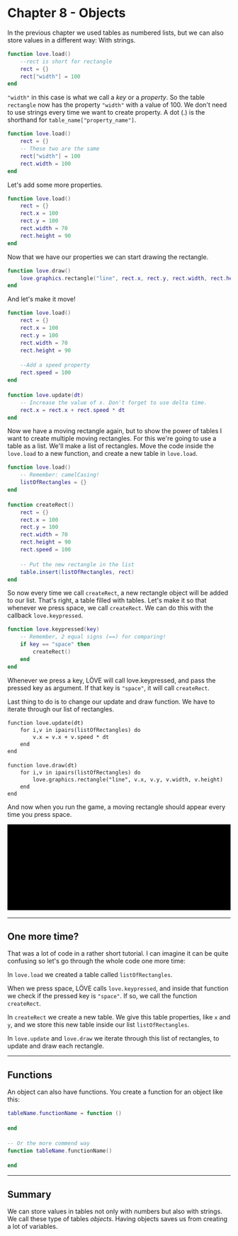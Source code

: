 # Chapter 8 - Objects
In the previous chapter we used tables as numbered lists, but we can also store values in a different way: With strings.

```lua
function love.load()
	--rect is short for rectangle
	rect = {}
	rect["width"] = 100
end
```

`"width"` in this case is what we call a *key* or a *property*. So the table `rectangle` now has the property `"width"` with a value of 100. We don't need to use strings every time we want to create property. A dot (.) is the shorthand for `table_name["property_name"]`.

```lua
function love.load()
	rect = {}
	-- These two are the same
	rect["width"] = 100
	rect.width = 100
end
```

Let's add some more properties.

```lua
function love.load()
	rect = {}
	rect.x = 100
	rect.y = 100
	rect.width = 70
	rect.height = 90
end
```

Now that we have our properties we can start drawing the rectangle.

```lua
function love.draw()
	love.graphics.rectangle("line", rect.x, rect.y, rect.width, rect.height)
end
```

And let's make it move!

```lua
function love.load()
	rect = {}
	rect.x = 100
	rect.y = 100
	rect.width = 70
	rect.height = 90

	--Add a speed property
	rect.speed = 100
end

function love.update(dt)
	-- Increase the value of x. Don't forget to use delta time.
	rect.x = rect.x + rect.speed * dt
end
```

Now we have a moving rectangle again, but to show the power of tables I want to create multiple moving rectangles. For this we're going to use a table as a list. We'll make a list of rectangles. Move the code inside the `love.load` to a new function, and create a new table in `love.load`.

```lua
function love.load()
	-- Remember: camelCasing!
	listOfRectangles = {}
end

function createRect()
	rect = {}
	rect.x = 100
	rect.y = 100
	rect.width = 70
	rect.height = 90
	rect.speed = 100

	-- Put the new rectangle in the list
	table.insert(listOfRectangles, rect)
end
```

So now every time we call `createRect`, a new rectangle object will be added to our list. That's right, a table filled with tables. Let's make it so that whenever we press space, we call `createRect`. We can do this with the callback `love.keypressed`.

```lua
function love.keypressed(key)
	-- Remember, 2 equal signs (==) for comparing!
	if key == "space" then
		createRect()
	end
end
```

Whenever we press a key, LÖVE will call love.keypressed, and pass the pressed key as argument. If that key is `"space"`, it will call `createRect`.

Last thing to do is to change our update and draw function. We have to iterate through our list of rectangles.

```
function love.update(dt)
	for i,v in ipairs(listOfRectangles) do
		v.x = v.x + v.speed * dt
	end
end

function love.draw(dt)
	for i,v in ipairs(listOfRectangles) do
		love.graphics.rectangle("line", v.x, v.y, v.width, v.height)
	end
end
```

And now when you run the game, a moving rectangle should appear every time you press space.

![](/images/book/8/moving_rectangles.gif)

___

## One more time?
That was a lot of code in a rather short tutorial. I can imagine it can be quite confusing so let's go through the whole code one more time:

In `love.load` we created a table called `listOfRectangles`.

When we press space, LÖVE calls `love.keypressed`, and inside that function we check if the pressed key is `"space"`. If so, we call the function `createRect`.

In `createRect` we create a new table. We give this table properties, like `x` and `y`, and we store this new table inside our list `listOfRectangles`.

In `love.update` and `love.draw` we iterate through this list of rectangles, to update and draw each rectangle.

___

## Functions

An object can also have functions. You create a function for an object like this:

```lua
tableName.functionName = function ()

end

-- Or the more commend way
function tableName.functionName()

end
```

___

## Summary
We can store values in tables not only with numbers but also with strings. We call these type of tables *objects*. Having objects saves us from creating a lot of variables.